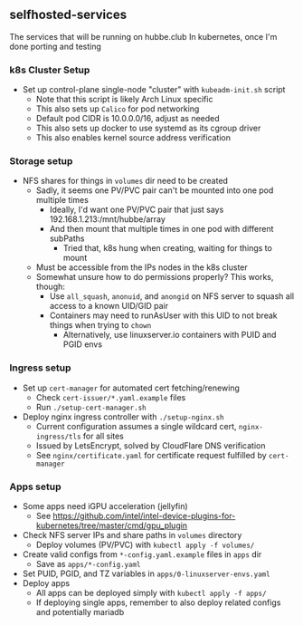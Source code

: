 ## selfhosted-services
The services that will be running on hubbe.club
In kubernetes, once I'm done porting and testing

### k8s Cluster Setup
- Set up control-plane single-node "cluster" with `kubeadm-init.sh` script
    - Note that this script is likely Arch Linux specific
    - This also sets up `Calico` for pod networking
    - Default pod CIDR is 10.0.0.0/16, adjust as needed
    - This also sets up docker to use systemd as its cgroup driver
    - This also enables kernel source address verification

### Storage setup
- NFS shares for things in `volumes` dir need to be created
    - Sadly, it seems one PV/PVC pair can't be mounted into one pod multiple times
        - Ideally, I'd want one PV/PVC pair that just says 192.168.1.213:/mnt/hubbe/array
        - And then mount that multiple times in one pod with different subPaths
            - Tried that, k8s hung when creating, waiting for things to mount
    - Must be accessible from the IPs nodes in the k8s cluster
    - Somewhat unsure how to do permissions properly? This works, though:
        - Use `all_squash`, `anonuid`, and `anongid` on NFS server to squash all access to a known UID/GID pair
        - Containers may need to runAsUser with this UID to not break things when trying to `chown`
            - Alternatively, use linuxserver.io containers with PUID and PGID envs

### Ingress setup
- Set up `cert-manager` for automated cert fetching/renewing
    - Check `cert-issuer/*.yaml.example` files
    - Run `./setup-cert-manager.sh`
- Deploy nginx ingress controller with `./setup-nginx.sh`
    - Current configuration assumes a single wildcard cert, `nginx-ingress/tls` for all sites
    - Issued by LetsEncrypt, solved by CloudFlare DNS verification
    - See `nginx/certificate.yaml` for certificate request fulfilled by `cert-manager`

### Apps setup
- Some apps need iGPU acceleration (jellyfin)
    - See https://github.com/intel/intel-device-plugins-for-kubernetes/tree/master/cmd/gpu_plugin
- Check NFS server IPs and share paths in `volumes` directory
    - Deploy volumes (PV/PVC) with `kubectl apply -f volumes/`
- Create valid configs from `*-config.yaml.example` files in `apps` dir
    - Save as `apps/*-config.yaml`
- Set PUID, PGID, and TZ variables in `apps/0-linuxserver-envs.yaml`
- Deploy apps
    - All apps can be deployed simply with `kubectl apply -f apps/`
    - If deploying single apps, remember to also deploy related configs and potentially mariadb

